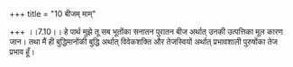 +++
title = "10 बीजम् माम्"

+++
।।7.10।। हे पार्थ मुझे तू सब भूतोंका सनातन पुरातन बीज अर्थात् उनकी
उत्पत्तिका मूल कारण जान। तथा मैं ही बुद्धिमानोंकी बुद्धि अर्थात्
विवेकशक्ति और तेजस्वियों अर्थात् प्रभावशाली पुरुषोंका तेज प्रभाव हूँ।
